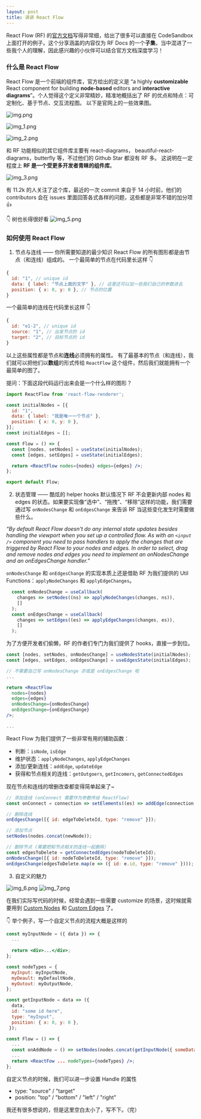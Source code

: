 ```yaml
---
layout: post
title: 讲讲 React Flow
---
```

React Flow (RF) 的[官方文档]写得非常细，给出了很多可以直接在 CodeSandbox 上面打开的例子。这个分享涵盖的内容仅为 RF Docs 的一个**子集**，当中混进了一些我个人的理解，因此感兴趣的小伙伴可以结合官方文档深度学习！

### 什么是 React Flow
React Flow 是一个前端的组件库，官方给出的定义是 “a highly **customizable** React component for building **node-based** editors and **interactive diagrams**”。个人觉得这个定义非常精妙，精准地概括出了 RF 的优点和特点：可定制化、基于节点、交互流程图。
以下是官网上的一些效果图。

![img.png](../assets/blog-react-flow/img.png)

![img_1.png](../assets/blog-react-flow/img_1.png)

![img_2.png](../assets/blog-react-flow/img_2.png)

和 RF 功能相似的其它组件库主要有 react-diagrams， beautiful-react-diagrams，butterfly 等，不过他们的 Github Star 都没有 RF 多。
这说明在一定程度上 **RF 是一个受更多开发者青睐的组件库**。

![img_3.png](../assets/blog-react-flow/img_3.png)

有 11.2k 的人关注了这个库，最近的一次 commit 来自于 14 小时前，他们的 contributors 会在 issues 里面回答各式各样的问题，这些都是非常不错的加分项 👍

👇 树也长得很好看
![img_5.png](../assets/blog-react-flow/img_5.png)

### 如何使用 React Flow
1. 节点与连线 —— 你所需要知道的最少知识
React Flow 的所有图形都是由节点（和连线）组成的。
   一个最简单的节点在代码里长这样 👇
```jsx
{
  id: "1", // unique id
  data: { label: "节点上面的文字" }, // 这里还可以加一些我们自己的参数进去
  position: { x: 0, y: 0 }, // 节点的位置
}
```
一个最简单的连线在代码里长这样 👇
```jsx
{
  id: "e1-2", // unique id
  source: "1", // 出发节点的 id
  target: "2", // 目标节点的 id
}
```
以上这些属性都是节点和**连线**必须拥有的属性。
有了最基本的节点（和连线），我们就可以把他们以**数组**的形式传给 `ReactFlow` 这个组件，然后我们就能拥有一个最简单的图了。

提问：下面这段代码运行出来会是一个什么样的图形？
```jsx
import ReactFlow from 'react-flow-renderer';

const initialNodes = [{
  id: "1",
  data: { label: "我是唯一一个节点" },
  position: { x: 0, y: 0 },
}];
const initialEdges = [];

const Flow = () => {
  const [nodes, setNodes] = useState(initialNodes);
  const [edges, setEdges] = useState(initialEdges);

  return <ReactFlow nodes={nodes} edges={edges} />;
};

export default Flow;

```

2. 状态管理 —— 酷炫的 helper hooks
默认情况下 RF 不会更新内部 nodes 和 edges 的状态。如果要实现像“选中”、“拖拽”、“移除”这样的功能，我们需要通过写 `onNodesChange` 和 `onEdgesChange` 来告诉 RF 当这些变化发生时需要做些什么。

*“By default React Flow doesn't do any internal state updates besides handling the viewport when you set up a controlled flow. As with an `<input />` component you need to pass handlers to apply the changes that are triggered by React Flow to your nodes and edges. In order to select, drag and remove nodes and edges you need to implement an onNodesChange and an onEdgesChange handler.”*

`onNodesChange` 和 `onEdgesChange` 的实现本质上还是借助 RF 为我们提供的 Util Functions：`applyNodeChanges` 和 `applyEdgeChanges`。
```jsx
  const onNodesChange = useCallback(
    changes => setNodes((ns) => applyNodeChanges(changes, ns)),
    []
  );
  const onEdgesChange = useCallback(
    changes => setEdges((es) => applyEdgeChanges(changes, es)),
    []
  );
```
为了方便开发者们偷懒，RF 的作者们专门为我们提供了 hooks，直接一步到位。
```jsx
const [nodes, setNodes, onNodesChange] = useNodesState(initialNodes);
const [edges, setEdges, onEdgesChange] = useEdgesState(initialEdges);

// 不需要自己写 onNodesChange 亦或是 onEdgesChange 啦
...

return <ReactFlow 
  nodes={nodes}
  edges={edges}
  onNodesChange={onNodesChange}
  onEdgesChange={onEdgesChange}
/>;

...
```

React Flow 为我们提供了一些非常有用的辅助函数：
- 判断：`isNode`, `isEdge`
- 维护状态：`applyNodeChanges`, `applyEdgeChanges`
- 添加/更新连线：`addEdge`, `updateEdge`
- 获得和节点相关的连线：`getOutgoers`, `getIncomers`, `getConnectedEdges`

现在节点和连线的增删改查都变得简单起来了~
```jsx
// 添加连线 (onConnect 需要作为参数传给 ReactFlow)
const onConnect = connection => setElements((es) => addEdge(connection, es));

// 删除连线
onEdgesChange([{ id: edgeToDeleteId, type: "remove" }]);

// 添加节点
setNodes(nodes.concat(newNode));

// 删除节点 (需要把和节点相关的连线一起删除）
const edgesToDelete = getConnectedEdges(nodeToDeleteId);
onNodesChange([{ id: nodeToDeleteId, type: "remove" }]);
onEdgesChange(edgesToDelete.map(e => ({ id: e.id, type: "remove" })));
```

3. 自定义的魅力

![img_6.png](../assets/blog-react-flow/img_6.png)
![img_7.png](../assets/blog-react-flow/img_7.png)

在我们实际写代码的时候，经常会遇到一些需要 customize 的场景，这时候就需要用到 [Custom Nodes] 和 [Custom Edges] 了。

👇 举个例子，写一个自定义节点的流程大概是这样的
```jsx
const myInputNode = ({ data }) => {
  ...
  
  return <div>...</div>;
};

const nodeTypes = {
  myInput: myInputNode,
  myDeault: myDefaultNode,
  myOutout: myOutputNode,
};

const getInputNode = data => ({
  data,
  id: "some id here",
  type: "myInput",
  position: { x: 0, y: 0 },
 });

const Flow = () => {
  ...
  const onAddNode = () => setNodes(nodes.concat(getInputNode({ someData: "一些想传给 CustomNode 的数据" })));
  ...
  return <ReactFow ... nodeTypes={nodeTypes} />;
};

```

自定义节点的时候，我们可以进一步设置 Handle 的属性 
- type: "source" / "target"
- position: "top" / "bottom" / "left" / "right"

我还有很多想说的，但是这里空白太小了，写不下。（完）

[官方文档]: https://reactflow.dev/
[Custom Nodes]: https://reactflow.dev/docs/api/nodes/custom-nodes/
[Custom Edges]: https://reactflow.dev/docs/api/edges/custom-edges/
